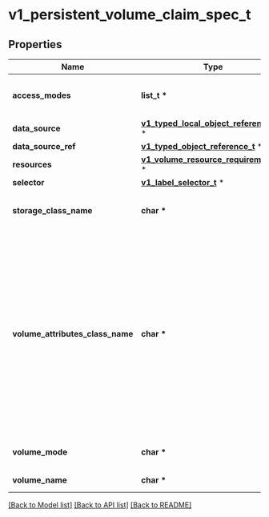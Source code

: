 # v1_persistent_volume_claim_spec_t

## Properties
Name | Type | Description | Notes
------------ | ------------- | ------------- | -------------
**access_modes** | **list_t \*** | accessModes contains the desired access modes the volume should have. More info: https://kubernetes.io/docs/concepts/storage/persistent-volumes#access-modes-1 | [optional] 
**data_source** | [**v1_typed_local_object_reference_t**](v1_typed_local_object_reference.md) \* |  | [optional] 
**data_source_ref** | [**v1_typed_object_reference_t**](v1_typed_object_reference.md) \* |  | [optional] 
**resources** | [**v1_volume_resource_requirements_t**](v1_volume_resource_requirements.md) \* |  | [optional] 
**selector** | [**v1_label_selector_t**](v1_label_selector.md) \* |  | [optional] 
**storage_class_name** | **char \*** | storageClassName is the name of the StorageClass required by the claim. More info: https://kubernetes.io/docs/concepts/storage/persistent-volumes#class-1 | [optional] 
**volume_attributes_class_name** | **char \*** | volumeAttributesClassName may be used to set the VolumeAttributesClass used by this claim. If specified, the CSI driver will create or update the volume with the attributes defined in the corresponding VolumeAttributesClass. This has a different purpose than storageClassName, it can be changed after the claim is created. An empty string value means that no VolumeAttributesClass will be applied to the claim but it&#39;s not allowed to reset this field to empty string once it is set. If unspecified and the PersistentVolumeClaim is unbound, the default VolumeAttributesClass will be set by the persistentvolume controller if it exists. If the resource referred to by volumeAttributesClass does not exist, this PersistentVolumeClaim will be set to a Pending state, as reflected by the modifyVolumeStatus field, until such as a resource exists. More info: https://kubernetes.io/docs/concepts/storage/persistent-volumes#volumeattributesclass (Alpha) Using this field requires the VolumeAttributesClass feature gate to be enabled. | [optional] 
**volume_mode** | **char \*** | volumeMode defines what type of volume is required by the claim. Value of Filesystem is implied when not included in claim spec. | [optional] 
**volume_name** | **char \*** | volumeName is the binding reference to the PersistentVolume backing this claim. | [optional] 

[[Back to Model list]](../README.md#documentation-for-models) [[Back to API list]](../README.md#documentation-for-api-endpoints) [[Back to README]](../README.md)


